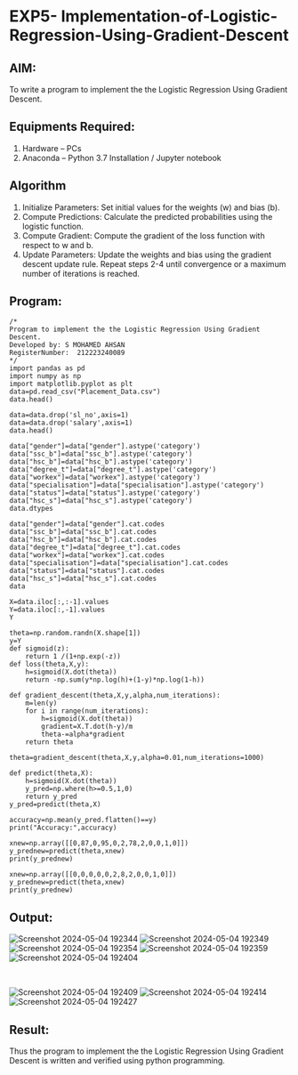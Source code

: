 # EXP5- Implementation-of-Logistic-Regression-Using-Gradient-Descent

## AIM:
To write a program to implement the the Logistic Regression Using Gradient Descent.

## Equipments Required:
1. Hardware – PCs
2. Anaconda – Python 3.7 Installation / Jupyter notebook

## Algorithm
1. Initialize Parameters: Set initial values for the weights (w) and bias (b).
2. Compute Predictions: Calculate the predicted probabilities using the logistic function.
3. Compute Gradient: Compute the gradient of the loss function with respect to w and b.
4. Update Parameters: Update the weights and bias using the gradient descent update rule. Repeat steps 2-4 until convergence or a maximum number of iterations is reached.


## Program:
```
/*
Program to implement the the Logistic Regression Using Gradient Descent.
Developed by: S MOHAMED AHSAN
RegisterNumber:  212223240089
*/
import pandas as pd
import numpy as np
import matplotlib.pyplot as plt
data=pd.read_csv("Placement_Data.csv")
data.head()

data=data.drop('sl_no',axis=1)
data=data.drop('salary',axis=1)
data.head()

data["gender"]=data["gender"].astype('category')
data["ssc_b"]=data["ssc_b"].astype('category')
data["hsc_b"]=data["hsc_b"].astype('category')
data["degree_t"]=data["degree_t"].astype('category')
data["workex"]=data["workex"].astype('category')
data["specialisation"]=data["specialisation"].astype('category')
data["status"]=data["status"].astype('category')
data["hsc_s"]=data["hsc_s"].astype('category')
data.dtypes

data["gender"]=data["gender"].cat.codes
data["ssc_b"]=data["ssc_b"].cat.codes
data["hsc_b"]=data["hsc_b"].cat.codes
data["degree_t"]=data["degree_t"].cat.codes
data["workex"]=data["workex"].cat.codes
data["specialisation"]=data["specialisation"].cat.codes
data["status"]=data["status"].cat.codes
data["hsc_s"]=data["hsc_s"].cat.codes
data

X=data.iloc[:,:-1].values
Y=data.iloc[:,-1].values
Y

theta=np.random.randn(X.shape[1])
y=Y
def sigmoid(z):
    return 1 /(1+np.exp(-z))
def loss(theta,X,y):
    h=sigmoid(X.dot(theta))
    return -np.sum(y*np.log(h)+(1-y)*np.log(1-h))

def gradient_descent(theta,X,y,alpha,num_iterations):
    m=len(y)
    for i in range(num_iterations):
        h=sigmoid(X.dot(theta))
        gradient=X.T.dot(h-y)/m
        theta-=alpha*gradient
    return theta

theta=gradient_descent(theta,X,y,alpha=0.01,num_iterations=1000)

def predict(theta,X):
    h=sigmoid(X.dot(theta))
    y_pred=np.where(h>=0.5,1,0)
    return y_pred
y_pred=predict(theta,X)

accuracy=np.mean(y_pred.flatten()==y)
print("Accuracy:",accuracy)

xnew=np.array([[0,87,0,95,0,2,78,2,0,0,1,0]])
y_prednew=predict(theta,xnew)
print(y_prednew)

xnew=np.array([[0,0,0,0,0,2,8,2,0,0,1,0]])
y_prednew=predict(theta,xnew)
print(y_prednew)
```

## Output:

![Screenshot 2024-05-04 192344](https://github.com/MOHAMEDAHSAN/-Implementation-of-Logistic-Regression-Using-Gradient-Descent/assets/139331378/fa5c62dc-f7ba-4491-9e17-46c4842ff418)
![Screenshot 2024-05-04 192349](https://github.com/MOHAMEDAHSAN/-Implementation-of-Logistic-Regression-Using-Gradient-Descent/assets/139331378/049d38d2-e33e-4f8e-860f-6023c25a5e68)
![Screenshot 2024-05-04 192354](https://github.com/MOHAMEDAHSAN/-Implementation-of-Logistic-Regression-Using-Gradient-Descent/assets/139331378/51fb4dcd-9c0d-4201-807c-827a227a8bc8)
![Screenshot 2024-05-04 192359](https://github.com/MOHAMEDAHSAN/-Implementation-of-Logistic-Regression-Using-Gradient-Descent/assets/139331378/eb4dfeed-2447-48a1-b923-635ae6c1ccbb)
![Screenshot 2024-05-04 192404](https://github.com/MOHAMEDAHSAN/-Implementation-of-Logistic-Regression-Using-Gradient-Descent/assets/139331378/de861a12-2d19-49ae-8e5f-d9b7ed9fa83e)

<BR>

![Screenshot 2024-05-04 192409](https://github.com/MOHAMEDAHSAN/-Implementation-of-Logistic-Regression-Using-Gradient-Descent/assets/139331378/83cb3923-fc8e-4d51-99e2-f13265d400b4)
![Screenshot 2024-05-04 192414](https://github.com/MOHAMEDAHSAN/-Implementation-of-Logistic-Regression-Using-Gradient-Descent/assets/139331378/b5e1170d-4e5a-45f1-9abb-a880b4b094f5)
![Screenshot 2024-05-04 192427](https://github.com/MOHAMEDAHSAN/-Implementation-of-Logistic-Regression-Using-Gradient-Descent/assets/139331378/ab79dfff-e0ab-48eb-af83-d3df0ed0cbc8)



## Result:
Thus the program to implement the the Logistic Regression Using Gradient Descent is written and verified using python programming.

